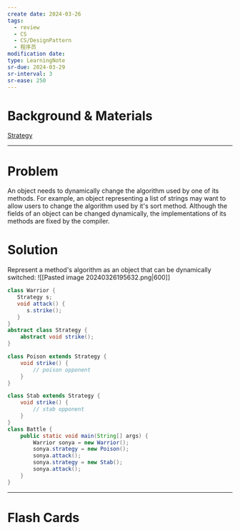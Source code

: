```yaml
---
create date: 2024-03-26
tags:
  - review
  - CS
  - CS/DesignPattern
  - 程序员
modification date: 
type: LearningNote
sr-due: 2024-03-29
sr-interval: 3
sr-ease: 250
---
```


# Background & Materials
[Strategy](https://www.cs.sjsu.edu/faculty/pearce/modules/lectures/ood4/patterns/Strategy.htm)

---
# Problem
An object needs to dynamically change the algorithm used by one of its methods.
For example, an object representing a list of strings may want to allow users to change the algorithm used by it's sort method. Although the fields of an object can be changed dynamically, the implementations of its methods are fixed by the compiler.
# Solution
Represent a method's algorithm as an object that can be dynamically switched:
![[Pasted image 20240326195632.png|600]]
```java
class Warrior {
   Strategy s;
   void attack() {
      s.strike();
   }
}
abstract class Strategy {
	abstract void strike();
}

class Poison extends Strategy {
	void strike() {
		// poison opponent
	}
}

class Stab extends Strategy {
	void strike() {
		// stab opponent
	}
}
class Battle {
	public static void main(String[] args) {
		Warrior sonya = new Warrior();
		sonya.strategy = new Poison();
		sonya.attack();
		sonya.strategy = new Stab();
		sonya.attack();
	}
}

```
---
# Flash Cards
